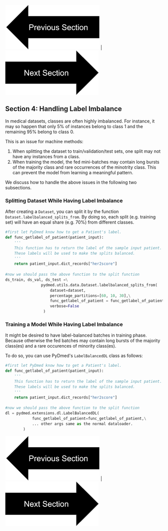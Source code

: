 


[![button](prevsectionv3.png)](tutorial_section3.html) | [![button](nextsectionv3.png)](tutorial_section5.html)

## Section 4: Handling Label Imbalance

In medical datasets, classes are often highly imbalanced. 
For instance, it may so happen that only 5% of instances belong to class 1 and the remaining 95% belong to class 0.

This is an issue for machine methods:
1. When splitting the dataset to train/validation/test sets, one split may not have any instances from a class.
2. When training the model, the fed mini-batches may contain long bursts of the majority class and rare occurrences of the minotrity class.
This can prevent the model from learning a meaningful pattern.

We discuss how to handle the above issues in the following two subsections.

### Splitting Dataset While Having Label Imbalance
After creating a `Dataset`, you can split it by the function `Dataset.labelbalanced_splits_from`. 
By doing so, each split (e.g. training set) will have an equal share (e.g. 70%) from different classes. 
```python
#first let PyDmed know how to get a Patient's label.
def func_getlabel_of_patient(patient_input):
    '''
    This function has to return the label of the sample input patient. 
    These labels will be used to make the splits balanced. 
    '''
    return patient_input.dict_records["her2score"]

#now we should pass the above function to the split function
ds_train, ds_val, ds_test =\
                pydmed.utils.data.Dataset.labelbalanced_splits_from(
                    dataset=dataset,
                    percentage_partitions=[60, 10, 30],\
                    func_getlabel_of_patient = func_getlabel_of_patient,
                    verbose=False
                 )

```

### Training a Model While Having Label Imbalance
It might be desired to have label-balanced batches in training phase. 
Because otherwise the fed batches may contain long bursts of the majority class(es)
and a rare occurences of minority class(es).

To do so, you can use PyDmed's `LabelBalancedDL` class as follows:
```python
#first let PyDmed know how to get a Patient's label.
def func_getlabel_of_patient(patient_input):
    '''
    This function has to return the label of the sample input patient. 
    These labels will be used to make the splits balanced. 
    '''
    return patient_input.dict_records["her2score"]

#now we should pass the above function to the split function
dl = pydmed.extensions.dl.LabelBalancedDL(
            func_getlabel_of_patient=func_getlabel_of_patient,\
            ... other args same as the normal dataloader.
        )

```  


[![button](prevsectionv3.png)](tutorial_section3.html) | [![button](nextsectionv3.png)](tutorial_section5.html)

